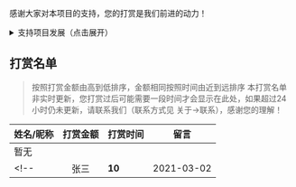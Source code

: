 感谢大家对本项目的支持，您的打赏是我们前进的动力！

<details>
<summary>支持项目发展（点击展开）</summary>

<!-- 支持项目发展 -->
[reward](../../include/reward.md ':include')

</details>

## 打赏名单

> 按照打赏金额由高到低排序，金额相同按照时间由近到远排序
> 本打赏名单非实时更新，您打赏过后可能需要一段时间才会显示在此处，如果超过24小时仍未更新，请联系我们（联系方式见 关于->联系），感谢您的理解！


| 姓名/昵称 | 打赏金额 | 打赏时间 | 留言 |
|-------|:-----:|------|----|
| 暂无 |  |  |  |
<!-- | 张三 | **10** | 2021-03-02 | 希望 | -->
